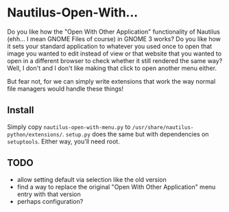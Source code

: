 # Nautilus-Open-With...
Do you like how the "Open With Other Application" functionality of Nautilus (ehh... I mean GNOME Files of course) in GNOME 3 works? Do you like how it sets your standard application to whatever you used once to open that image you wanted to edit instead of view or that website that you wanted to open in a different browser to check whether it still rendered the same way? Well, I don't and I don't like making that click to open another menu either.

But fear not, for we can simply write extensions that work the way normal file managers would handle these things!

## Install
Simply copy `nautilus-open-with-menu.py` to `/usr/share/nautilus-python/extensions/`. `setup.py` does the same but with dependencies on `setuptools`. Either way, you'll need root.

## TODO

* allow setting default via selection like the old version
* find a way to replace the original "Open With Other Application" menu entry with that version
* perhaps configuration?
